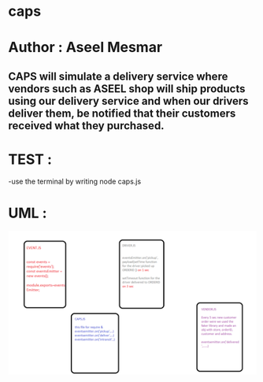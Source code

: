 # caps

# Author : Aseel Mesmar

## CAPS will simulate a delivery service where vendors such as ASEEL shop will ship products using our delivery service and when our drivers deliver them, be notified that their customers received what they purchased.

# TEST :
-use the terminal by writing node caps.js

# UML :
![GitHub Logo](./images/UML16.PNG) 
 